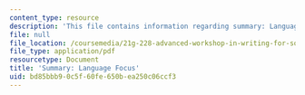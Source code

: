 ```yaml
---
content_type: resource
description: 'This file contains information regarding summary: Language focus.'
file: null
file_location: /coursemedia/21g-228-advanced-workshop-in-writing-for-social-sciences-and-architecture-els-spring-2007/bd85bbb90c5f60fe650bea250c06ccf3_MIT21G.228S07_lang_focus.pdf
file_type: application/pdf
resourcetype: Document
title: 'Summary: Language Focus'
uid: bd85bbb9-0c5f-60fe-650b-ea250c06ccf3
---
```

